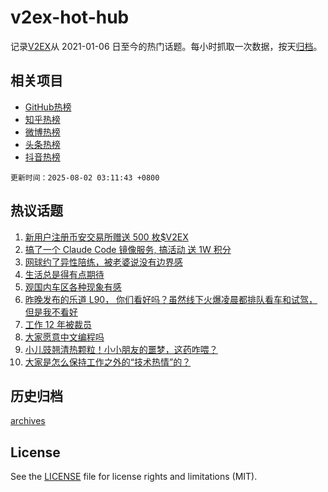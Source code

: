 # v2ex-hot-hub

 记录[V2EX](https://www.v2ex.com/)从 2021-01-06 日至今的热门话题。每小时抓取一次数据，按天[归档](archives)。
 
 ## 相关项目

- [GitHub热榜](https://github.com/lonnyzhang423/github-hot-hub)
- [知乎热榜](https://github.com/lonnyzhang423/zhihu-hot-hub)
- [微博热榜](https://github.com/lonnyzhang423/weibo-hot-hub)
- [头条热榜](https://github.com/lonnyzhang423/toutiao-hot-hub)
- [抖音热榜](https://github.com/lonnyzhang423/douyin-hot-hub)


 `更新时间：2025-08-02 03:11:43 +0800`

## 热议话题

1. [新用户注册币安交易所赠送 500 枚$V2EX](https://www.v2ex.com/t/1149178)
1. [搞了一个 Claude Code 镜像服务, 搞活动 送 1W 积分](https://www.v2ex.com/t/1149223)
1. [网球约了异性陪练，被老婆说没有边界感](https://www.v2ex.com/t/1149153)
1. [生活总是得有点期待](https://www.v2ex.com/t/1149209)
1. [观国内车区各种现象有感](https://www.v2ex.com/t/1149155)
1. [昨晚发布的乐道 L90， 你们看好吗？虽然线下火爆凌晨都排队看车和试驾，但是我不看好](https://www.v2ex.com/t/1149164)
1. [工作 12 年被裁员](https://www.v2ex.com/t/1149296)
1. [大家愿意中文编程吗](https://www.v2ex.com/t/1149176)
1. [小儿豉翘清热颗粒！小小朋友的噩梦，这药咋喂？](https://www.v2ex.com/t/1149217)
1. [大家是怎么保持工作之外的“技术热情”的？](https://www.v2ex.com/t/1149194)

## 历史归档

[archives](archives)

## License

See the [LICENSE](LICENSE) file for license rights and limitations (MIT).
